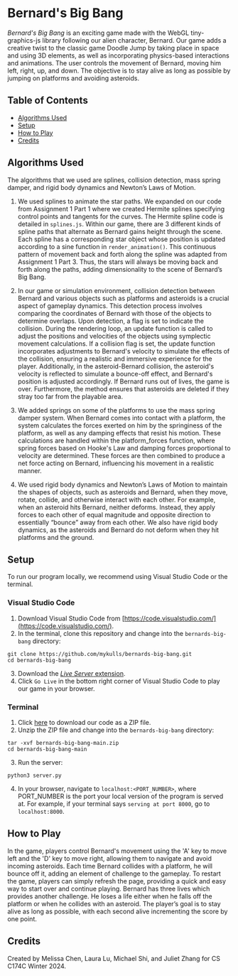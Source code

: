 # Bernard's Big Bang
*Bernard's Big Bang* is an exciting game made with the WebGL tiny-graphics-js library following our alien character, Bernard. Our game adds a creative twist to the classic game Doodle Jump by taking place in space and using 3D elements, as well as incorporating physics-based interactions and animations. The user controls the movement of Bernard, moving him left, right, up, and down. The objective is to stay alive as long as possible by jumping on platforms and avoiding asteroids. 

## Table of Contents
- [Algorithms Used](https://github.com/mykulls/bernards-big-bang/#algorithms-used)
- [Setup](https://github.com/mykulls/bernards-big-bang/#setup)
- [How to Play](https://github.com/mykulls/bernards-big-bang/#how-to-play)
- [Credits](https://github.com/mykulls/bernards-big-bang/#credits)

## Algorithms Used
The algorithms that we used are splines, collision detection, mass spring damper, and rigid body dynamics and Newton’s Laws of Motion.

1. We used splines to animate the star paths. We expanded on our code from Assignment 1 Part 1 where we created Hermite splines specifying control points and tangents for the curves. The Hermite spline code is detailed in `splines.js`. Within our game, there are 3 different kinds of spline paths that alternate as Bernard gains height through the scene. Each spline has a corresponding star object whose position is updated according to a sine function in `render_animation()`. This continuous pattern of movement back and forth along the spline was adapted from Assignment 1 Part 3. Thus, the stars will always be moving back and forth along the paths, adding dimensionality to the scene of Bernard’s Big Bang.

2. In our game or simulation environment, collision detection between Bernard and various objects such as platforms and asteroids is a crucial aspect of gameplay dynamics. This detection process involves comparing the coordinates of Bernard with those of the objects to determine overlaps. Upon detection, a flag is set to indicate the collision. During the rendering loop, an update function is called to adjust the positions and velocities of the objects using symplectic movement calculations. If a collision flag is set, the update function incorporates adjustments to Bernard's velocity to simulate the effects of the collision, ensuring a realistic and immersive experience for the player. Additionally, in the asteroid-Bernard collision, the asteroid's velocity is reflected to simulate a bounce-off effect, and Bernard's position is adjusted accordingly. If Bernard runs out of lives, the game is over. Furthermore, the method ensures that asteroids are deleted if they stray too far from the playable area. 

3. We added springs on some of the platforms to use the mass spring damper system. When Bernard comes into contact with a platform, the system calculates the forces exerted on him by the springiness of the platform, as well as any damping effects that resist his motion. These calculations are handled within the platform_forces function, where spring forces based on Hooke's Law and damping forces proportional to velocity are determined. These forces are then combined to produce a net force acting on Bernard, influencing his movement in a realistic manner. 

4. We used rigid body dynamics and Newton’s Laws of Motion to maintain the shapes of objects, such as asteroids and Bernard, when they move, rotate, collide, and otherwise interact with each other. For example, when an asteroid hits Bernard, neither deforms. Instead, they apply forces to each other of equal magnitude and opposite direction to essentially “bounce” away from each other. We also have rigid body dynamics, as the asteroids and Bernard do not deform when they hit platforms and the ground.

## Setup
To run our program locally, we recommend using Visual Studio Code or the terminal.

### Visual Studio Code
1. Download Visual Studio Code from [https://code.visualstudio.com/](https://code.visualstudio.com/).
2. In the terminal, clone this repository and change into the `bernards-big-bang` directory:
```
git clone https://github.com/mykulls/bernards-big-bang.git
cd bernards-big-bang
```
3. Download the [_Live Server_ extension](https://marketplace.visualstudio.com/items?itemName=ritwickdey.LiveServer).
4. Click `Go Live` in the bottom right corner of Visual Studio Code to play our game in your browser.

### Terminal
1. Click [here](https://github.com/mykulls/bernards-big-bang/archive/refs/heads/main.zip) to download our code as a ZIP file.
2. Unzip the ZIP file and change into the `bernards-big-bang` directory:
```
tar -xvf bernards-big-bang-main.zip
cd bernards-big-bang-main
```
3. Run the server:
```
python3 server.py
```
4. In your browser, navigate to `localhost:<PORT_NUMBER>`, where PORT_NUMBER is the port your local version of the program is served at. For example, if your terminal says `serving at port 8000`, go to `localhost:8000`.

## How to Play

In the game, players control Bernard's movement using the 'A' key to move left and the 'D' key to move right, allowing them to navigate and avoid incoming asteroids. Each time Bernard collides with a platform, he will bounce off it, adding an element of challenge to the gameplay. To restart the game, players can simply refresh the page, providing a quick and easy way to start over and continue playing. Bernard has three lives which provides another challenge. He loses a life either when he falls off the platform or when he collides with an asteroid. The player’s goal is to stay alive as long as possible, with each second alive incrementing the score by one point.

## Credits
Created by Melissa Chen, Laura Lu, Michael Shi, and Juliet Zhang for CS C174C Winter 2024.
